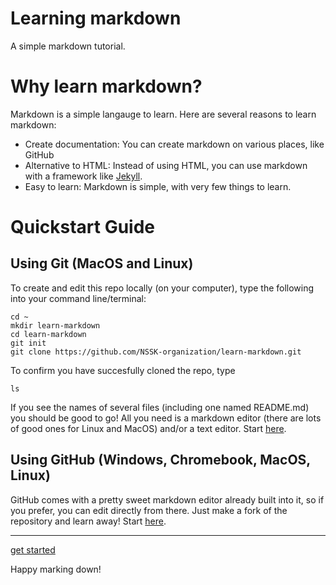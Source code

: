 # Learning markdown

A simple markdown tutorial.

# Why learn markdown?

Markdown is a simple langauge to learn. Here are several reasons to learn markdown:

* Create documentation: You can create markdown on various places, like GitHub
* Alternative to HTML: Instead of using HTML, you can use markdown with a framework like [Jekyll](https://jekyllrb.com/).
* Easy to learn: Markdown is simple, with very few things to learn.

# Quickstart Guide

## Using Git (MacOS and Linux)

To create and edit this repo locally (on your computer), type the following into your command line/terminal:

```
cd ~
mkdir learn-markdown
cd learn-markdown
git init
git clone https://github.com/NSSK-organization/learn-markdown.git
```
To confirm you have succesfully cloned the repo, type

```
ls
```

If you see the names of several files (including one named README.md) you should be good to go! All you need is a markdown editor (there are lots of good ones for Linux and MacOS) and/or a text editor. Start [here](/tutorial/the_basics.md).

## Using GitHub (Windows, Chromebook, MacOS, Linux)

GitHub comes with a pretty sweet markdown editor already built into it, so if you prefer, you can edit directly from there. Just make a fork of the repository and learn away! Start [here](https://github.com/NSSK-organization/learn-markdown/blob/main/tutorial/the_basics.md).

***

[get started](https://nssk-organization.github.io/learn-markdown/tutorial/the_basics.md)

Happy marking down!

